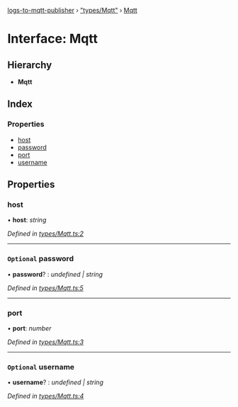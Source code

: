 [logs-to-mqtt-publisher](../README.md) › ["types/Mqtt"](../modules/_types_mqtt_.md) › [Mqtt](_types_mqtt_.mqtt.md)

# Interface: Mqtt

## Hierarchy

* **Mqtt**

## Index

### Properties

* [host](_types_mqtt_.mqtt.md#host)
* [password](_types_mqtt_.mqtt.md#optional-password)
* [port](_types_mqtt_.mqtt.md#port)
* [username](_types_mqtt_.mqtt.md#optional-username)

## Properties

###  host

• **host**: *string*

*Defined in [types/Mqtt.ts:2](https://github.com/TonyBrobston/logs-to-mqtt-publisher/blob/36765fa/src/types/Mqtt.ts#L2)*

___

### `Optional` password

• **password**? : *undefined | string*

*Defined in [types/Mqtt.ts:5](https://github.com/TonyBrobston/logs-to-mqtt-publisher/blob/36765fa/src/types/Mqtt.ts#L5)*

___

###  port

• **port**: *number*

*Defined in [types/Mqtt.ts:3](https://github.com/TonyBrobston/logs-to-mqtt-publisher/blob/36765fa/src/types/Mqtt.ts#L3)*

___

### `Optional` username

• **username**? : *undefined | string*

*Defined in [types/Mqtt.ts:4](https://github.com/TonyBrobston/logs-to-mqtt-publisher/blob/36765fa/src/types/Mqtt.ts#L4)*
